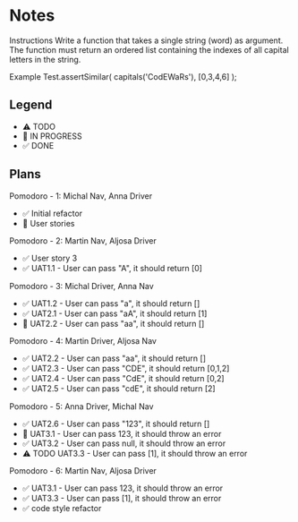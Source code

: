 # Notes

Instructions
Write a function that takes a single string (word) as argument. The function must return an ordered list containing the indexes of all capital letters in the string.

Example
Test.assertSimilar( capitals('CodEWaRs'), [0,3,4,6] );

## Legend
- ⚠ TODO
- 🚧 IN PROGRESS
- ✅ DONE

## Plans

Pomodoro - 1: Michal Nav, Anna Driver
- ✅ Initial refactor
- 🚧 User stories

Pomodoro - 2: Martin Nav, Aljosa Driver
- ✅ User story 3
- ✅ UAT1.1 - User can pass "A", it should return [0]

Pomodoro - 3: Michal Driver, Anna Nav
- ✅ UAT1.2 - User can pass "a", it should return []
- ✅ UAT2.1 - User can pass "aA", it should return [1]
- 🚧 UAT2.2 - User can pass "aa", it should return []

Pomodoro - 4: Martin Driver, Aljosa Nav
- ✅ UAT2.2 - User can pass "aa", it should return []
- ✅ UAT2.3 - User can pass "CDE", it should return [0,1,2]
- ✅ UAT2.4 - User can pass "CdE", it should return [0,2]
- ✅ UAT2.5 - User can pass "cdE", it should return [2]

Pomodoro - 5: Anna Driver, Michal Nav
- ✅ UAT2.6 - User can pass "123", it should return []
- 🚧 UAT3.1 - User can pass 123, it should throw an error
- ✅ UAT3.2 - User can pass null, it should throw an error
- ⚠ TODO UAT3.3 - User can pass [1], it should throw an error

Pomodoro - 6: Martin Nav, Aljosa Driver
- ✅ UAT3.1 - User can pass 123, it should throw an error
- ✅ UAT3.3 - User can pass [1], it should throw an error
- ✅ code style refactor